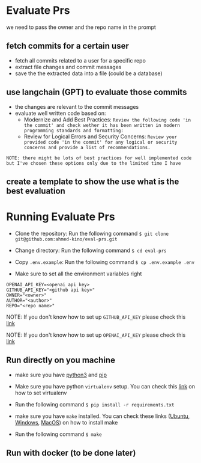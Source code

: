 # Evaluate Prs

we need to pass the owner and the repo name in the prompt

## fetch commits for a certain user
- fetch all commits related to a user for a specific repo
- extract file changes and commit messages
- save the the extracted data into a file (could be a database)

## use langchain (GPT) to evaluate those commits

* the changes are relevant to the commit messages
* evaluate well written code based on:
    * Modernize and Add Best Practices: `Review the following code 'in the commit' and check wether it has been written in modern programming standards and formatting:`
    * Review for Logical Errors and Security Concerns: `Review your provided code 'in the commit' for any logical or security concerns and provide a list of recommendations.`

`NOTE: there might be lots of best practices for well implemented code but I've chosen these options only due to the limited time I have`

## create a template to show the use what is the best evaluation

# Running Evaluate Prs

- Clone the repository: Run the following command `$ git clone git@github.com:ahmed-kino/eval-prs.git`

- Change directory: Run the following command `$ cd eval-prs`

- Copy `.env.example`: Run the following command `$ cp .env.example .env`

- Make sure to set all the environment variables right
```.env
OPENAI_API_KEY=<openai api key>
GITHUB_API_KEY="<github api key>"
OWNER="<owner>"
AUTHOR="<author>"
REPO="<repo name>"
```
NOTE: If you don't know how to set up `GITHUB_API_KEY` please check this [link](https://docs.github.com/en/enterprise-server@3.4/authentication/keeping-your-account-and-data-secure/managing-your-personal-access-tokens#about-personal-access-tokens)

NOTE: If you don't know how to set up `OPENAI_API_KEY` please check this [link](https://www.howtogeek.com/885918/how-to-get-an-openai-api-key/#:~:text=Go%20to%20OpenAI's%20Platform%20website,generate%20a%20new%20API%20key.)

## Run directly on you machine

- make sure you have [python3](https://www.python.org/downloads/) and [pip](https://pip.pypa.io/en/stable/installation/)

- Make sure you have python `virtualenv` setup. You can check this [link](https://docs.python.org/3/library/venv.html) on how to set virtualenv

- Run the following command `$ pip install -r requirements.txt`

- make sure you have `make` installed. You can check these links ([Ubuntu](https://askubuntu.com/questions/161104/how-do-i-install-make), [Windows](https://linuxhint.com/install-use-make-windows/), [MacOS](https://stackoverflow.com/questions/10265742/how-to-install-make-and-gcc-on-a-mac)) on how to install make

- Run the following command `$ make`


## Run with docker (to be done later)